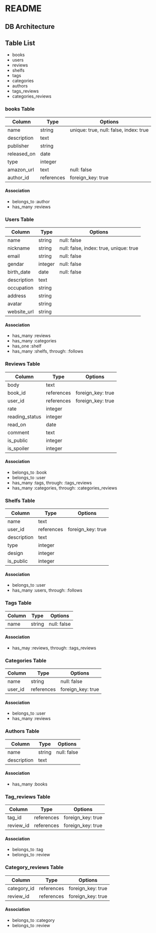 # README

## DB Architecture

## Table List

- books
- users
- reviews
- shelfs
- tags
- categories
- authors
- tags_reviews
- categories_reviews


### books Table
|Column|Type|Options|
|------|----|-------|
|name|string|unique: true, null: false, index: true|
|description|text||
|publisher|string||
|released_on|date||
|type|integer||
|amazon_url|text|null: false|
|author_id|references|foreign_key: true|

#### Association
- belongs_to :author
- has_many :reviews


### Users Table
|Column|Type|Options|
|------|----|-------|
|name|string|null: false|
|nickname|string|null: false, index: true, unique: true|
|email|string|null: false|
|gendar|integer|null: false|
|birth_date|date|null: false|
|description|text||
|occupation|string||
|address|string||
|avatar|string||
|website_url|string||

#### Association
- has_many :reviews
- has_many :categories
- has_one :shelf
- has_many :shelfs, through: :follows

### Reviews Table
|Column|Type|Options|
|------|----|-------|
|body|text||
|book_id|references|foreign_key: true|
|user_id|references|foreign_key: true|
|rate|integer||
|reading_status|integer||
|read_on|date||
|comment|text||
|is_public|integer||
|is_spoiler|integer||

#### Association
- belongs_to :book
- belongs_to :user
- has_many :tags, through: :tags_reviews
- has_many :categories, through: :categories_reviews

### Shelfs Table
|Column|Type|Options|
|------|----|-------|
|name|text||
|user_id|references|foreign_key: true|
|description|text||
|type|integer||
|design|integer||
|is_public|integer||

#### Association
- belongs_to :user
- has_many :users, through: :follows

### Tags Table
|Column|Type|Options|
|------|----|-------|
|name|string|null: false|

#### Association
- has_may :reviews, through: :tags_reviews

### Categories Table
|Column|Type|Options|
|------|----|-------|
|name|string|null: false|
|user_id|references|foreign_key: true|

#### Association
- belongs_to :user
- has_many :reviews

### Authors Table
|Column|Type|Options|
|------|----|-------|
|name|string|null: false|
|description|text||

#### Association
- has_many :books

### Tag_reviews Table
|Column|Type|Options|
|------|----|-------|
|tag_id|references|foreign_key: true|
|review_id|references|foreign_key: true|

#### Association
- belongs_to :tag
- belongs_to :review

### Category_reviews Table
|Column|Type|Options|
|------|----|-------|
|category_id|references|foreign_key: true|
|review_id|references|foreign_key: true|

#### Association
- belongs_to :category
- belongs_to :review
